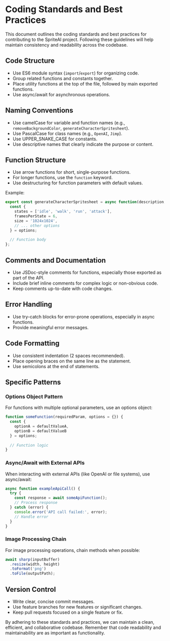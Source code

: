 # Coding Standards and Best Practices

This document outlines the coding standards and best practices for contributing to the SpriteAI project. Following these guidelines will help maintain consistency and readability across the codebase.

## Code Structure

- Use ES6 module syntax (`import`/`export`) for organizing code.
- Group related functions and constants together.
- Place utility functions at the top of the file, followed by main exported functions.
- Use async/await for asynchronous operations.

## Naming Conventions

- Use camelCase for variable and function names (e.g., `removeBackgroundColor`, `generateCharacterSpritesheet`).
- Use PascalCase for class names (e.g., `OpenAI`, `Jimp`).
- Use UPPER_SNAKE_CASE for constants.
- Use descriptive names that clearly indicate the purpose or content.

## Function Structure

- Use arrow functions for short, single-purpose functions.
- For longer functions, use the `function` keyword.
- Use destructuring for function parameters with default values.

Example:
```javascript
export const generateCharacterSpritesheet = async function(description, options = {}) {
  const {
    states = ['idle', 'walk', 'run', 'attack'],
    framesPerState = 6,
    size = '1024x1024',
    // ... other options
  } = options;
  
  // Function body
};
```

## Comments and Documentation

- Use JSDoc-style comments for functions, especially those exported as part of the API.
- Include brief inline comments for complex logic or non-obvious code.
- Keep comments up-to-date with code changes.

## Error Handling

- Use try-catch blocks for error-prone operations, especially in async functions.
- Provide meaningful error messages.

## Code Formatting

- Use consistent indentation (2 spaces recommended).
- Place opening braces on the same line as the statement.
- Use semicolons at the end of statements.

## Specific Patterns

### Options Object Pattern

For functions with multiple optional parameters, use an options object:

```javascript
function someFunction(requiredParam, options = {}) {
  const {
    optionA = defaultValueA,
    optionB = defaultValueB
  } = options;
  
  // Function logic
}
```

### Async/Await with External APIs

When interacting with external APIs (like OpenAI or file systems), use async/await:

```javascript
async function exampleApiCall() {
  try {
    const response = await someApiFunction();
    // Process response
  } catch (error) {
    console.error('API call failed:', error);
    // Handle error
  }
}
```

### Image Processing Chain

For image processing operations, chain methods when possible:

```javascript
await sharp(inputBuffer)
  .resize(width, height)
  .toFormat('png')
  .toFile(outputPath);
```

## Version Control

- Write clear, concise commit messages.
- Use feature branches for new features or significant changes.
- Keep pull requests focused on a single feature or fix.

By adhering to these standards and practices, we can maintain a clean, efficient, and collaborative codebase. Remember that code readability and maintainability are as important as functionality.